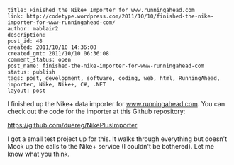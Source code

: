 ```
title: Finished the Nike+ Importer for www.runningahead.com
link: http://codetype.wordpress.com/2011/10/10/finished-the-nike-importer-for-www-runningahead-com/
author: mablair2
description:
post_id: 48
created: 2011/10/10 14:36:08
created_gmt: 2011/10/10 06:36:08
comment_status: open
post_name: finished-the-nike-importer-for-www-runningahead-com
status: publish
tags: post, development, software, coding, web, html, RunningAhead, importer, Nike, Nike+, C#, .NET
layout: post
```

I finished up the Nike+ data importer for www.runningahead.com. You can check out the code for the importer at this Github repository:

<https://github.com/duereg/NikePlusImporter>

I got a small test project up for this. It walks through everything but doesn't Mock up the calls to the Nike+ service (I couldn't be bothered). Let me know what you think.
